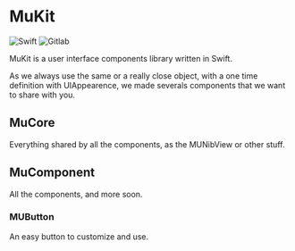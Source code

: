 # MuKit

![Swift](https://img.shields.io/badge/swift-4.2-green.svg)
![Gitlab](https://app.bitrise.io/app/abc7835ff73f5f07.svg?token=d610-D37aKR0-LU9V2Lulw)

MuKit is a user interface components library written in Swift.

As we always use the same or a really close object, with a one time definition with UIAppearence, we made severals components that we want to share with you.

## MuCore

Everything shared by all the components, as the MUNibView or other stuff.

## MuComponent

All the components, and more soon.

### MUButton

An easy button to customize and use.
